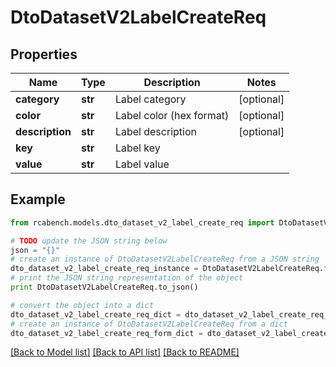 # DtoDatasetV2LabelCreateReq


## Properties

Name | Type | Description | Notes
------------ | ------------- | ------------- | -------------
**category** | **str** | Label category | [optional] 
**color** | **str** | Label color (hex format) | [optional] 
**description** | **str** | Label description | [optional] 
**key** | **str** | Label key | 
**value** | **str** | Label value | 

## Example

```python
from rcabench.models.dto_dataset_v2_label_create_req import DtoDatasetV2LabelCreateReq

# TODO update the JSON string below
json = "{}"
# create an instance of DtoDatasetV2LabelCreateReq from a JSON string
dto_dataset_v2_label_create_req_instance = DtoDatasetV2LabelCreateReq.from_json(json)
# print the JSON string representation of the object
print DtoDatasetV2LabelCreateReq.to_json()

# convert the object into a dict
dto_dataset_v2_label_create_req_dict = dto_dataset_v2_label_create_req_instance.to_dict()
# create an instance of DtoDatasetV2LabelCreateReq from a dict
dto_dataset_v2_label_create_req_form_dict = dto_dataset_v2_label_create_req.from_dict(dto_dataset_v2_label_create_req_dict)
```
[[Back to Model list]](../README.md#documentation-for-models) [[Back to API list]](../README.md#documentation-for-api-endpoints) [[Back to README]](../README.md)


